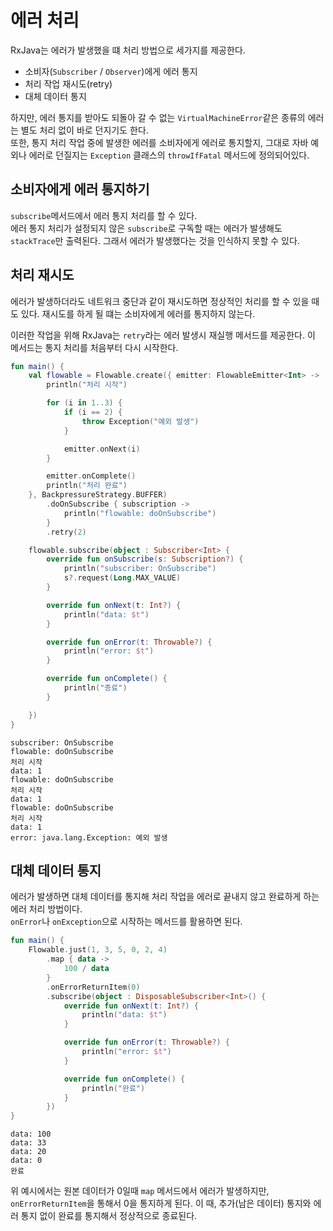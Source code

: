 # 에러 처리

RxJava는 에러가 발생했을 떄 처리 방법으로 세가지를 제공한다.

* 소비자(`Subscriber` / `Observer`)에게 에러 통지
* 처리 작업 재시도(retry)
* 대체 데이터 통지

하지만, 에러 통지를 받아도 되돌아 갈 수 없는 `VirtualMachineError`같은 종류의 에러는 별도 처리 없이 바로 던지기도 한다. </br>
또한, 통지 처리 작업 중에 발생한 에러를 소비자에게 에러로 통지할지, 그대로 자바 예외나 에러로 던질지는 `Exception` 클래스의 `throwIfFatal` 메서드에 정의되어있다.

## 소비자에게 에러 통지하기

`subscribe`메서드에서 에러 통지 처리를 할 수 있다. </br>
에러 통지 처리가 설정되지 않은 `subscribe`로 구독할 때는 에러가 발생해도 `stackTrace`만 출력된다. 그래서 에러가 발생했다는 것을 인식하지 못할 수 있다.

## 처리 재시도

에러가 발생하더라도 네트워크 중단과 같이 재시도하면 정상적인 처리를 할 수 있을 때도 있다. 재시도를 하게 될 떄는 소비자에게 에러를 통지하지 않는다.

이러한 작업을 위해 RxJava는 `retry`라는 에러 발생시 재실행 메서드를 제공한다. 이 메서드는 통지 처리를 처음부터 다시 시작한다.

```kotlin
fun main() {
    val flowable = Flowable.create({ emitter: FlowableEmitter<Int> ->
        println("처리 시작")

        for (i in 1..3) {
            if (i == 2) {
                throw Exception("예외 발생")
            }

            emitter.onNext(i)
        }

        emitter.onComplete()
        println("처리 완료")
    }, BackpressureStrategy.BUFFER)
        .doOnSubscribe { subscription ->
            println("flowable: doOnSubscribe")
        }
        .retry(2)

    flowable.subscribe(object : Subscriber<Int> {
        override fun onSubscribe(s: Subscription?) {
            println("subscriber: OnSubscribe")
            s?.request(Long.MAX_VALUE)
        }

        override fun onNext(t: Int?) {
            println("data: $t")
        }

        override fun onError(t: Throwable?) {
            println("error: $t")
        }

        override fun onComplete() {
            println("종료")
        }

    })
}
```

```text
subscriber: OnSubscribe
flowable: doOnSubscribe
처리 시작
data: 1
flowable: doOnSubscribe
처리 시작
data: 1
flowable: doOnSubscribe
처리 시작
data: 1
error: java.lang.Exception: 예외 발생
```

## 대체 데이터 통지

에러가 발생하면 대체 데이터를 통지해 처리 작업을 에러로 끝내지 않고 완료하게 하는 에러 처리 방법이다. </br>
`onError`나 `onException`으로 시작하는 메서드를 활용하면 된다.

```kotlin
fun main() {
    Flowable.just(1, 3, 5, 0, 2, 4)
        .map { data ->
            100 / data
        }
        .onErrorReturnItem(0)
        .subscribe(object : DisposableSubscriber<Int>() {
            override fun onNext(t: Int?) {
                println("data: $t")
            }

            override fun onError(t: Throwable?) {
                println("error: $t")
            }

            override fun onComplete() {
                println("완료")
            }
        })
}
```

```text
data: 100
data: 33
data: 20
data: 0
완료
```

위 예시에서는 원본 데이터가 0일때 `map` 메서드에서 에러가 발생하지만, `onErrorReturnItem`을 통해서 0을 통지하게 된다. 이 때, 추가(남은 데이터) 통지와 에러 통지 없이 완료를 통지해서
정상적으로 종료된다. 
